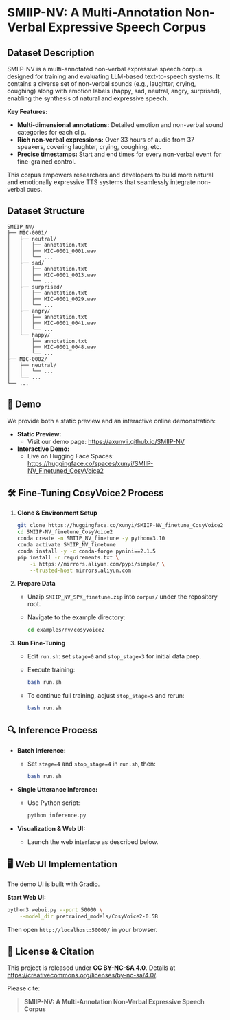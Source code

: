 # SMIIP-NV: A Multi-Annotation Non-Verbal Expressive Speech Corpus

## Dataset Description

SMIIP-NV is a multi-annotated non-verbal expressive speech corpus designed for training and evaluating LLM-based text-to-speech systems. It contains a diverse set of non-verbal sounds (e.g., laughter, crying, coughing) along with emotion labels (happy, sad, neutral, angry, surprised), enabling the synthesis of natural and expressive speech.

**Key Features:**

- **Multi-dimensional annotations:** Detailed emotion and non-verbal sound categories for each clip.
- **Rich non-verbal expressions:** Over 33 hours of audio from 37 speakers, covering laughter, crying, coughing, etc.
- **Precise timestamps:** Start and end times for every non-verbal event for fine-grained control.

This corpus empowers researchers and developers to build more natural and emotionally expressive TTS systems that seamlessly integrate non-verbal cues. 

## Dataset Structure

```plaintext
SMIIP_NV/
├── MIC-0001/
│   ├── neutral/
│   │   ├── annotation.txt
│   │   ├── MIC-0001_0001.wav
│   │   └── ...
│   ├── sad/
│   │   ├── annotation.txt
│   │   ├── MIC-0001_0013.wav
│   │   └── ...
│   ├── surprised/
│   │   ├── annotation.txt
│   │   ├── MIC-0001_0029.wav
│   │   └── ...
│   ├── angry/
│   │   ├── annotation.txt
│   │   ├── MIC-0001_0041.wav
│   │   └── ...
│   └── happy/
│       ├── annotation.txt
│       ├── MIC-0001_0048.wav
│       └── ...
├── MIC-0002/
│   ├── neutral/
│   │   └── ...
│   └── ...
└── ...
```

## 🚀 Demo

We provide both a static preview and an interactive online demonstration:

- **Static Preview:**
  - Visit our demo page: https://axunyii.github.io/SMIIP-NV
- **Interactive Demo:**
  - Live on Hugging Face Spaces: https://huggingface.co/spaces/xunyi/SMIIP-NV_Finetuned_CosyVoice2

## 🛠️ Fine-Tuning CosyVoice2 Process

1. **Clone & Environment Setup**

   ```bash
   git clone https://huggingface.co/xunyi/SMIIP-NV_finetune_CosyVoice2.git
   cd SMIIP-NV_finetune_CosyVoice2
   conda create -n SMIIP_NV_finetune -y python=3.10
   conda activate SMIIP_NV_finetune
   conda install -y -c conda-forge pynini==2.1.5
   pip install -r requirements.txt \
       -i https://mirrors.aliyun.com/pypi/simple/ \
       --trusted-host mirrors.aliyun.com
   ```

2. **Prepare Data**

   - Unzip `SMIIP_NV_SPK_finetune.zip` into `corpus/` under the repository root.

   - Navigate to the example directory:

     ```bash
     cd examples/nv/cosyvoice2
     ```

3. **Run Fine-Tuning**

   - Edit `run.sh`: set `stage=0` and `stop_stage=3` for initial data prep.

   - Execute training:

     ```bash
     bash run.sh
     ```

   - To continue full training, adjust `stop_stage=5` and rerun:

     ```bash
     bash run.sh
     ```

## 🔍 Inference Process

- **Batch Inference:**

  - Set `stage=4` and `stop_stage=4` in `run.sh`, then:

    ```bash
    bash run.sh
    ```

- **Single Utterance Inference:**

  - Use Python script:

    ```bash
    python inference.py
    ```

- **Visualization & Web UI:**

  - Launch the web interface as described below.

## 🖥️ Web UI Implementation

The demo UI is built with [Gradio](https://gradio.app/).

**Start Web UI:**

```bash
python3 webui.py --port 50000 \
    --model_dir pretrained_models/CosyVoice2-0.5B
```

Then open `http://localhost:50000/` in your browser.

## 📜 License & Citation

This project is released under **CC BY-NC-SA 4.0**. Details at https://creativecommons.org/licenses/by-nc-sa/4.0/.

Please cite:

> **SMIIP-NV: A Multi-Annotation Non-Verbal Expressive Speech Corpus**
